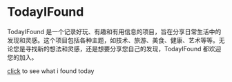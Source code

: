 # TodayIFound
TodayIFound 是一个记录好玩、有趣和有用信息的项目，旨在分享日常生活中的发现和灵感。这个项目包括各种主题，如技术、旅游、美食、健康、艺术等等。无论您是寻找新的想法和灵感，还是想要分享您自己的发现，TodayIFound 都欢迎您的加入。

[click](https://github.com/solidSpoon/TodayIFound/issues) to see what i found today
